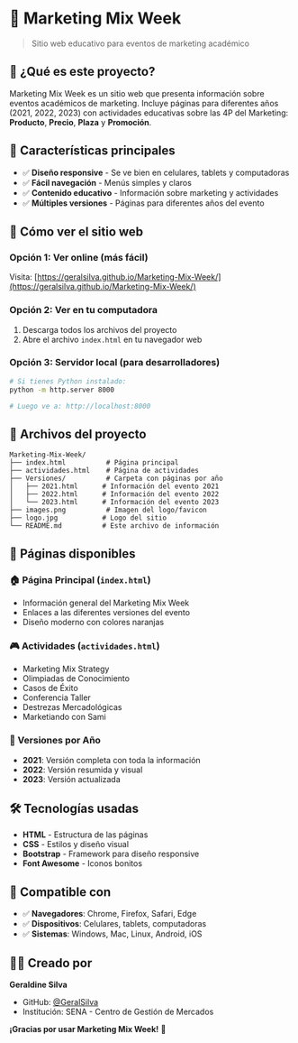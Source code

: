 # 🎯 Marketing Mix Week

> Sitio web educativo para eventos de marketing académico

## 📖 ¿Qué es este proyecto?

Marketing Mix Week es un sitio web que presenta información sobre eventos académicos de marketing. Incluye páginas para diferentes años (2021, 2022, 2023) con actividades educativas sobre las 4P del Marketing: **Producto**, **Precio**, **Plaza** y **Promoción**.

## 🌟 Características principales

- ✅ **Diseño responsive** - Se ve bien en celulares, tablets y computadoras
- ✅ **Fácil navegación** - Menús simples y claros
- ✅ **Contenido educativo** - Información sobre marketing y actividades
- ✅ **Múltiples versiones** - Páginas para diferentes años del evento

## 🚀 Cómo ver el sitio web

### Opción 1: Ver online (más fácil)
Visita: [https://geralsilva.github.io/Marketing-Mix-Week/](https://geralsilva.github.io/Marketing-Mix-Week/)

### Opción 2: Ver en tu computadora
1. Descarga todos los archivos del proyecto
2. Abre el archivo `index.html` en tu navegador web

### Opción 3: Servidor local (para desarrolladores)
```bash
# Si tienes Python instalado:
python -m http.server 8000

# Luego ve a: http://localhost:8000
```

## 📁 Archivos del proyecto

```
Marketing-Mix-Week/
├── index.html          # Página principal
├── actividades.html    # Página de actividades
├── Versiones/          # Carpeta con páginas por año
│   ├── 2021.html      # Información del evento 2021
│   ├── 2022.html      # Información del evento 2022
│   └── 2023.html      # Información del evento 2023
├── images.png          # Imagen del logo/favicon
├── logo.jpg           # Logo del sitio
└── README.md          # Este archivo de información
```

## 🎯 Páginas disponibles

### 🏠 Página Principal (`index.html`)
- Información general del Marketing Mix Week
- Enlaces a las diferentes versiones del evento
- Diseño moderno con colores naranjas

### 🎮 Actividades (`actividades.html`)
- Marketing Mix Strategy
- Olimpiadas de Conocimiento
- Casos de Éxito
- Conferencia Taller
- Destrezas Mercadológicas
- Marketiando con Sami

### 📅 Versiones por Año
- **2021**: Versión completa con toda la información
- **2022**: Versión resumida y visual
- **2023**: Versión actualizada

## 🛠️ Tecnologías usadas

- **HTML** - Estructura de las páginas
- **CSS** - Estilos y diseño visual
- **Bootstrap** - Framework para diseño responsive
- **Font Awesome** - Iconos bonitos

## 📱 Compatible con

- ✅ **Navegadores**: Chrome, Firefox, Safari, Edge
- ✅ **Dispositivos**: Celulares, tablets, computadoras
- ✅ **Sistemas**: Windows, Mac, Linux, Android, iOS

## 👨‍💻 Creado por

**Geraldine Silva**
- GitHub: [@GeralSilva](https://github.com/GeralSilva)
- Institución: SENA - Centro de Gestión de Mercados

**¡Gracias por usar Marketing Mix Week!** 🎯